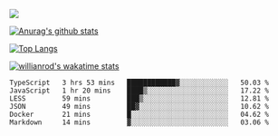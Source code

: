 <!-- <div align="center"><a href="https://app.daily.dev/bobocode"><img src="https://api.daily.dev/devcards/e055a18cb8284958ba546ef75ce2dee9.png?r=4fd" width="400" alt="Lin JinBo's Dev Card"/></a></div> -->

![](https://blog-img-1252233196.cos.ap-guangzhou.myqcloud.com/github-home.png)
     
[![Anurag's github stats](https://github-readme-stats.vercel.app/api?username=BB-Code&count_private=true&show_icons=true)](https://github.com/BB-Code/github-readme-stats)

[![Top Langs](https://github-readme-stats.vercel.app/api/top-langs/?username=BB-Code&layout=compact)](https://github.com/BB-Code/github-readme-stats)

[![willianrod's wakatime stats](https://github-readme-stats.vercel.app/api/wakatime?username=bobocode&layout=compact)](https://github.com/BB-Code/github-readme-stats)

<!--
**BB-Code/BB-Code** is a ✨ _special_ ✨ repository because its `README.md` (this file) appears on your GitHub profile.

Here are some ideas to get you started:

- 🔭 I’m currently working on ...
- 🌱 I’m currently learning ...
- 👯 I’m looking to collaborate on ...
- 🤔 I’m looking for help with ...
- 💬 Ask me about ...
- 📫 How to reach me: ...
- 😄 Pronouns: ...
- ⚡ Fun fact: ...
-->

<!--START_SECTION:waka-->

```text
TypeScript   3 hrs 53 mins   ████████████▓░░░░░░░░░░░░   50.03 %
JavaScript   1 hr 20 mins    ████▒░░░░░░░░░░░░░░░░░░░░   17.22 %
LESS         59 mins         ███▒░░░░░░░░░░░░░░░░░░░░░   12.81 %
JSON         49 mins         ██▓░░░░░░░░░░░░░░░░░░░░░░   10.62 %
Docker       21 mins         █░░░░░░░░░░░░░░░░░░░░░░░░   04.62 %
Markdown     14 mins         ▓░░░░░░░░░░░░░░░░░░░░░░░░   03.06 %
```

<!--END_SECTION:waka-->



